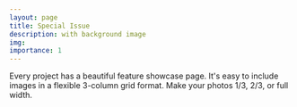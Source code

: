 ```yaml
---
layout: page
title: Special Issue
description: with background image
img: 
importance: 1
---
```



Every project has a beautiful feature showcase page.
It's easy to include images in a flexible 3-column grid format.
Make your photos 1/3, 2/3, or full width.
